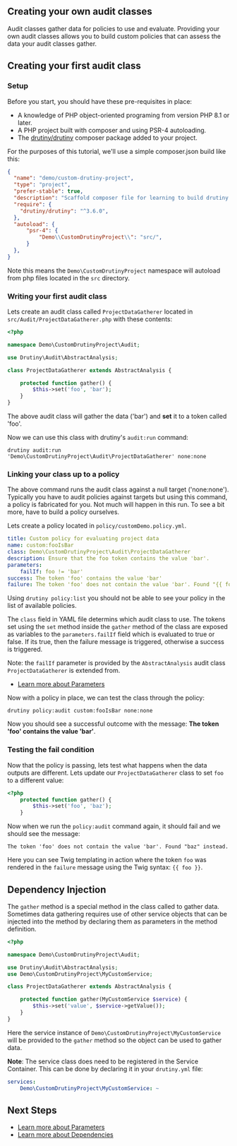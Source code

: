 ## Creating your own audit classes

Audit classes gather data for policies to use and evaluate.
Providing your own audit classes allows you to build custom policies that can assess the data
your audit classes gather.

## Creating your first audit class
### Setup
Before you start, you should have these pre-requisites in place:

* A knowledge of PHP object-oriented programing from version PHP 8.1 or later.
* A PHP project built with composer and using PSR-4 autoloading.
* The [drutiny/drutiny](https://packagist.org/packages/drutiny/drutiny) composer package added to your project.

For the purposes of this tutorial, we'll use a simple composer.json build like this:

```json
{
  "name": "demo/custom-drutiny-project",
  "type": "project",
  "prefer-stable": true,
  "description": "Scaffold composer file for learning to build drutiny audit classes.",
  "require": {
    "drutiny/drutiny": "^3.6.0",
  },
  "autoload": {
      "psr-4": {
          "Demo\\CustomDrutinyProject\\": "src/",
      }
  },
}
```
Note this means the `Demo\CustomDrutinyProject` namespace will autoload from php files located in  the `src` directory.

### Writing your first audit class

Lets create an audit class called `ProjectDataGatherer` located in `src/Audit/ProjectDataGatherer.php` with these contents:

```php
<?php

namespace Demo\CustomDrutinyProject\Audit;

use Drutiny\Audit\AbstractAnalysis;

class ProjectDataGatherer extends AbstractAnalysis {

    protected function gather() {
        $this->set('foo', 'bar');
    }
}
```

The above audit class will gather the data ('bar') and **set** it to a token called 'foo'.

Now we can use this class with drutiny's `audit:run` command:

```
drutiny audit:run 'Demo\CustomDrutinyProject\Audit\ProjectDataGatherer' none:none
```

### Linking your class up to a policy
The above command runs the audit class against a null target ('none:none'). Typically you have to audit policies against targets
but using this command, a policy is fabricated for you. Not much will happen in this run. To see a bit more, have to build a policy
ourselves.

Lets create a policy located in `policy/customDemo.policy.yml`.

```yaml
title: Custom policy for evaluating project data
name: custom:fooIsBar
class: Demo\CustomDrutinyProject\Audit\ProjectDataGatherer
description: Ensure that the foo token contains the value 'bar'.
parameters:
    failIf: foo != 'bar'
success: The token 'foo' contains the value 'bar'
failure: The token 'foo' does not contain the value 'bar'. Found "{{ foo }}" instead.
```

Using `drutiny policy:list` you should not be able to see your policy in the list of available policies.

The `class` field in YAML file determins which audit class to use. 
The tokens set using the `set` method inside the `gather` method of the class are exposed as variables
to the `parameters.failIf` field which is evaluated to true or false. If its true, then the failure 
message is triggered, otherwise a success is triggered.

Note: the `failIf` parameter is provided by the `AbstractAnalysis` audit class `ProjectDataGatherer` 
is extended from.

* [Learn more about Parameters](Parameters.md)

Now with a policy in place, we can test the class through the policy:

```
drutiny policy:audit custom:fooIsBar none:none
```

Now you should see a successful outcome with the message: **The token 'foo' contains the value 'bar'**.

### Testing the fail condition
Now that the policy is passing, lets test what happens when the data outputs are different. 
Lets update our `ProjectDataGatherer` class to set `foo` to a different value:

```php
<?php
    protected function gather() {
        $this->set('foo', 'baz');
    }
```

Now when we run the `policy:audit` command again, it should fail and we should see the message:

```
The token 'foo' does not contain the value 'bar'. Found "baz" instead.
```

Here you can see Twig templating in action where the token `foo` was rendered in the `failure`
message using the Twig syntax: `{{ foo }}`.

## Dependency Injection

The `gather` method is a special method in the class called to gather data. Sometimes data gathering requires
use of other service objects that can be injected into the method by declaring them as parameters in the method
definition.

```php
<?php

namespace Demo\CustomDrutinyProject\Audit;

use Drutiny\Audit\AbstractAnalysis;
use Demo\CustomDrutinyProject\MyCustomService;

class ProjectDataGatherer extends AbstractAnalysis {

    protected function gather(MyCustomService $service) {
        $this->set('value', $service->getValue());
    }
}
```

Here the service instance of `Demo\CustomDrutinyProject\MyCustomService` will be provided to the `gather`
method so the object can be used to gather data.

**Note**: The service class does need to be registered in the Service Container. This can be done by declaring
it in your `drutiny.yml` file:

```yaml
services:
    Demo\CustomDrutinyProject\MyCustomService: ~
```

## Next Steps
* [Learn more about Parameters](Parameters.md)
* [Learn more about Dependencies](Dependencies.md)